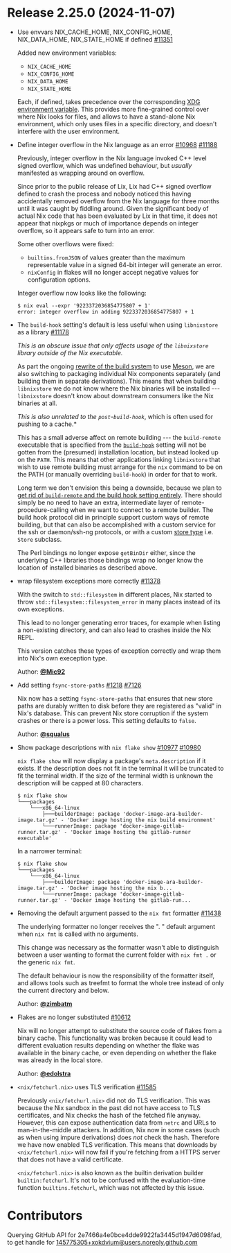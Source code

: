 # Release 2.25.0 (2024-11-07)

- Use envvars NIX_CACHE_HOME, NIX_CONFIG_HOME, NIX_DATA_HOME, NIX_STATE_HOME if defined [#11351](https://github.com/NixOS/nix/pull/11351)

  Added new environment variables:

  - `NIX_CACHE_HOME`
  - `NIX_CONFIG_HOME`
  - `NIX_DATA_HOME`
  - `NIX_STATE_HOME`

  Each, if defined, takes precedence over the corresponding [XDG environment variable](@docroot@/command-ref/env-common.md#xdg-base-directories).
  This provides more fine-grained control over where Nix looks for files, and allows to have a stand-alone Nix environment, which only uses files in a specific directory, and doesn't interfere with the user environment.

- Define integer overflow in the Nix language as an error [#10968](https://github.com/NixOS/nix/issues/10968) [#11188](https://github.com/NixOS/nix/pull/11188)

  Previously, integer overflow in the Nix language invoked C++ level signed overflow, which was undefined behaviour, but *usually* manifested as wrapping around on overflow.

  Since prior to the public release of Lix, Lix had C++ signed overflow defined to crash the process and nobody noticed this having accidentally removed overflow from the Nix language for three months until it was caught by fiddling around.
  Given the significant body of actual Nix code that has been evaluated by Lix in that time, it does not appear that nixpkgs or much of importance depends on integer overflow, so it appears safe to turn into an error.

  Some other overflows were fixed:
  - `builtins.fromJSON` of values greater than the maximum representable value in a signed 64-bit integer will generate an error.
  - `nixConfig` in flakes will no longer accept negative values for configuration options.

  Integer overflow now looks like the following:

  ```
  $ nix eval --expr '9223372036854775807 + 1'
  error: integer overflow in adding 9223372036854775807 + 1
  ```

- The `build-hook` setting's default is less useful when using `libnixstore` as a library [#11178](https://github.com/NixOS/nix/pull/11178)

  *This is an obscure issue that only affects usage of the `libnixstore` library outside of the Nix executable.*

  As part the ongoing [rewrite of the build system](https://github.com/NixOS/nix/issues/2503) to use [Meson](https://mesonbuild.com/), we are also switching to packaging individual Nix components separately (and building them in separate derivations).
  This means that when building `libnixstore` we do not know where the Nix binaries will be installed --- `libnixstore` doesn't know about downstream consumers like the Nix binaries at all.

  *This is also unrelated to the _`post`_-`build-hook`*, which is often used for pushing to a cache.*

  This has a small adverse affect on remote building --- the `build-remote` executable that is specified from the [`build-hook`](@docroot@/command-ref/conf-file.md#conf-build-hook) setting will not be gotten from the (presumed) installation location, but instead looked up on the `PATH`.
  This means that other applications linking `libnixstore` that wish to use remote building must arrange for the `nix` command to be on the PATH (or manually overriding `build-hook`) in order for that to work.

  Long term we don't envision this being a downside, because we plan to [get rid of `build-remote` and the build hook setting entirely](https://github.com/NixOS/nix/issues/1221).
  There should simply be no need to have an extra, intermediate layer of remote-procedure-calling when we want to connect to a remote builder.
  The build hook protocol did in principle support custom ways of remote building, but that can also be accomplished with a custom service for the ssh or daemon/ssh-ng protocols, or with a custom [store type](@docroot@/store/types/index.md) i.e. `Store` subclass. <!-- we normally don't mention classes, but consider that this release note is about a library use case -->

  The Perl bindings no longer expose `getBinDir` either, since the underlying C++ libraries those bindings wrap no longer know the location of installed binaries as described above.

- wrap filesystem exceptions more correctly [#11378](https://github.com/NixOS/nix/pull/11378)

  With the switch to `std::filesystem` in different places, Nix started to throw `std::filesystem::filesystem_error` in many places instead of its own exceptions.

  This lead to no longer generating error traces, for example when listing a non-existing directory, and can also lead to crashes inside the Nix REPL.

  This version catches these types of exception correctly and wrap them into Nix's own exeception type.

  Author: [**@Mic92**](https://github.com/Mic92)

- Add setting `fsync-store-paths` [#1218](https://github.com/NixOS/nix/issues/1218) [#7126](https://github.com/NixOS/nix/pull/7126)

  Nix now has a setting `fsync-store-paths` that ensures that new store paths are durably written to disk before they are registered as "valid" in Nix's database. This can prevent Nix store corruption if the system crashes or there is a power loss. This setting defaults to `false`.

  Author: [**@squalus**](https://github.com/squalus)

- Show package descriptions with `nix flake show` [#10977](https://github.com/NixOS/nix/issues/10977) [#10980](https://github.com/NixOS/nix/pull/10980)

  `nix flake show` will now display a package's `meta.description` if it exists. If the description does not fit in the terminal it will be truncated to fit the terminal width. If the size of the terminal width is unknown the description will be capped at 80 characters.

  ```
  $ nix flake show
  └───packages
      └───x86_64-linux
          ├───builderImage: package 'docker-image-ara-builder-image.tar.gz' - 'Docker image hosting the nix build environment'
          └───runnerImage: package 'docker-image-gitlab-runner.tar.gz' - 'Docker image hosting the gitlab-runner executable'
  ```

  In a narrower terminal:

  ```
  $ nix flake show
  └───packages
      └───x86_64-linux
          ├───builderImage: package 'docker-image-ara-builder-image.tar.gz' - 'Docker image hosting the nix b...
          └───runnerImage: package 'docker-image-gitlab-runner.tar.gz' - 'Docker image hosting the gitlab-run...
  ```

- Removing the default argument passed to the `nix fmt` formatter [#11438](https://github.com/NixOS/nix/pull/11438)

  The underlying formatter no longer receives the ". " default argument when `nix fmt` is called with no arguments.

  This change was necessary as the formatter wasn't able to distinguish between
  a user wanting to format the current folder with `nix fmt .` or the generic
  `nix fmt`.

  The default behaviour is now the responsibility of the formatter itself, and
  allows tools such as treefmt to format the whole tree instead of only the
  current directory and below.

  Author: [**@zimbatm**](https://github.com/zimbatm)

- Flakes are no longer substituted [#10612](https://github.com/NixOS/nix/pull/10612)

  Nix will no longer attempt to substitute the source code of flakes from a binary cache. This functionality was broken because it could lead to different evaluation results depending on whether the flake was available in the binary cache, or even depending on whether the flake was already in the local store.

  Author: [**@edolstra**](https://github.com/edolstra)

- `<nix/fetchurl.nix>` uses TLS verification [#11585](https://github.com/NixOS/nix/pull/11585)

  Previously `<nix/fetchurl.nix>` did not do TLS verification. This was because the Nix sandbox in the past did not have access to TLS certificates, and Nix checks the hash of the fetched file anyway. However, this can expose authentication data from `netrc` and URLs to man-in-the-middle attackers. In addition, Nix now in some cases (such as when using impure derivations) does *not* check the hash. Therefore we have now enabled TLS verification. This means that downloads by `<nix/fetchurl.nix>` will now fail if you're fetching from a HTTPS server that does not have a valid certificate.

  `<nix/fetchurl.nix>` is also known as the builtin derivation builder `builtin:fetchurl`. It's not to be confused with the evaluation-time function `builtins.fetchurl`, which was not affected by this issue.


# Contributors

Querying GitHub API for 2e7466a4e0bce4dde9922fa3445d1947d6098fad, to get handle for 145775305+xokdvium@users.noreply.github.com
